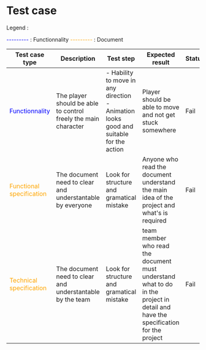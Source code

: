 # Test case

Legend : 

<span style="color:blue">---------</span> : Functionnality
<span style="color:orange">---------</span> : Document

| Test case type      | Description  | Test step  | Expected result | Status | Comment |
|--------------|-----------|--------------|-----------|-----------|-----------|
| <span style="color:blue"> Functionnality</span>  | The player should be able to control freely the main character | - Hability to move in any direction<br>- Animation looks good and suitable for the action | Player should be able to move and not get stuck somewhere | Fail | Not implemented yet ! |
|   <span style="color:orange">Functional specification</span>     | The document need to clear and understantable by everyone | Look for structure and gramatical mistake   | Anyone who read the document understand the main idea of the project and what's is required | Fail | Not finish yet ! |
|   <span style="color:orange">Technical specification</span>    | The document need to clear and understantable by the team | Look for structure and gramatical mistake   | team member who read the document must understand what to do in the project in detail and have the specification for the project  | Fail | Not finish yet ! |